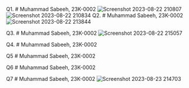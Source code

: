 Q1. # Muhammad Sabeeh, 23K-0002
![Screenshot 2023-08-22 210807](https://github.com/Sabeeh138/PfFall23/assets/142867481/67034f0f-6cda-4b2a-bc36-fa808d140258)
![Screenshot 2023-08-22 210834](https://github.com/Sabeeh138/PfFall23/assets/142867481/dc34f0d4-b27f-49d1-9f89-cb9f308a0eff)
Q2. # Muhammad Sabeeh, 23K-0002
![Screenshot 2023-08-22 213844](https://github.com/Sabeeh138/PfFall23/assets/142867481/14c7e42b-dd80-4452-be5f-2c57b9b0993d)

Q3. # Muhammad Sabeeh, 23K-0002
![Screenshot 2023-08-22 215057](https://github.com/Sabeeh138/PfFall23/assets/142867481/1bdf9e81-4594-4056-b109-7892a2833da9)

Q4. # Muhammad Sabeeh, 23K-0002

Q5 # Muhammad Sabeeh, 23K-0002

Q6 # Muhammad Sabeeh, 23K-0002

Q7 # Muhammad Sabeeh, 23K-0002
![Screenshot 2023-08-23 214703](https://github.com/Sabeeh138/PfFall23/assets/142867481/a1b78963-89c5-49f6-b756-b298a7c775e9)

